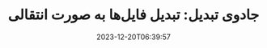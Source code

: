 ---
############################# Static ##########################
layout: "family"
date: 2023-12-20T06:39:57
draft: false

product: "Conversion"
product_tag: "conversion"

############################# Head ############################
head_title: "API تبدیل فایل | API در محل و خدمات آنلاین"
head_description: "تبدیل فایل‌های Word، PDF، Excel، Powerpoint یا تصویر به آسانی و رایگان"

############################# Header ##########################
title: "جادوی تبدیل: تبدیل فایل‌ها به صورت انتقالی"
description: |
  بدون دستگاه نرم‌افزاری اضافی مانند MS Office، Apache Open Office، Adobe Acrobat Reader و غیره، به آسانی اسناد را از فرمت‌های منبع مختلف به فرمت‌های مختلف مقصد تبدیل کنید. از مجموعه گسترده‌ای از تبدیل‌های پشتیبانی شده بدون نرم‌افزار اضافی لذت ببرید.

  اسناد را از منابع مختلفی مانند فایل‌ها، جریان‌ها، URL، سرورهای FTP، Amazon S3، Azure Blob Storage و غیره بارگیری کنید.

  هر نوع ذخیره‌سازی حافظه نهان مانند Amazon S3، Dropbox، Google Drive، Windows Azure، Redis یا دیگران را با پیاده‌سازی رابط‌های لازم استفاده کنید.

############################# Platforms ############################
supported_platforms:
  enable: true  
  head_title: "پلتفرم خود را انتخاب کنید"
  title: "پلتفرم‌های پشتیبانی شده"
  description: "کتابخانه GroupDocs.Conversion پشتیبانی از سیستم‌های عامل و چارچوب‌های زیر را دارد"
  details_link_title: "اطلاعات بیشتر"
  items:
    # supported_platforms loop
    - title: ".NET"
      description: "GroupDocs.Conversion for .NET"
      color: "blue"
      tag: "net"
      link: "/conversion/net/"
      features_link: "https://docs.groupdocs.com/conversion/net/system-requirements/"
      features:
        # features loop
        - content: ".NET Framework 4.6.2+  <br>  .NET Core 3.1  <br>  .NET 6+"
          rows: "3"
        # features loop
        - content: "Windows, Linux"
          rows: "1"
        # features loop
        - content: "بیش از 3K جفت تبدیل"
          rows: "1"        
    
    # supported_platforms loop
    - title: "Java"
      description: "GroupDocs.Conversion for Java"
      color: "red"
      tag: "java"
      link: "/conversion/java/"
      features_link: "https://docs.groupdocs.com/conversion/java/system-requirements/"
      features:
        # features loop
        - content: "J2SE 8.0 (1.8)+"
          rows: "3"
        # features loop
        - content:  "Windows, Linux, macOS"
          rows: "1"       
        # features loop
        - content: "بیش از 3K جفت تبدیل"
          rows: "1"        

    # supported_platforms loop
    - title: "Node.js"
      description: "GroupDocs.Conversion for Node.js"
      color: "green"
      tag: "nodejs-java"
      link: "/conversion/nodejs-java/"
      features_link: "https://docs.groupdocs.com/conversion/nodejs-java/system-requirements/"
      features:
        # features loop
        - content: "Node.js 16+  <br>  and J2SE 8.0 (1.8)+"
          rows: "3"
        # features loop
        - content:  "Windows, Linux, macOS"
          rows: "1"
        # features loop
        - content:  "بیش از 3K جفت تبدیل"
          rows: "1"


############################# Features ############################

features:
  enable: true
  title: "مجموعه ویژگی‌های GroupDocs.Conversion"
  description: "API برای تبدیل فایل‌ها بین انواع مختلف مانند HTML، PDF، Word، Excel، PNG و بسیاری دیگر بدون نرم‌افزار‌های شخص ثالث."

  items:
    # feature loop
    - icon: "convert"
      title: "تبدیل اسناد و تصاویر"
      content: "فایل‌ها را از منابع مختلف به فرمت‌های مقصد مختلف تبدیل کنید."

    # feature loop
    - icon: "password"
      title: "باز کردن اسناد امن"
      content: "یک رمز عبور برای باز کردن اسناد رمزگذاری شده مشخص کنید."

    # feature loop
    - icon: "load"
      title: "بارگیری فایل‌ها از هر جا"
      content: "اسناد را از فایل‌های مختلف، URL، سرورهای FTP، Amazon S3 و غیره بارگیری کنید."
    
    # feature loop
    - icon: "settings"
      title: "مدیریت تنظیمات خروجی"
      content: "صفحات را چرخانده و مرتب کنید، مشخص کنید که آیا یادداشت‌ها و نظرات رندر شود یا خیر."


############################# Code samples ############################
code_samples:
  enable: true
  title: "نمونه‌های کد GroupDocs.Conversion"
  description: "برخی از موارد استفاده از عملیات‌های معمولی GroupDocs.Conversion در C#، Java، TypeScript"
  items:
    # code sample loop
    - title: "تبدیل PDF به DOCX در چند خط کد"
      content: |
       با GroupDocs.Conversion، می‌توانید به سادگی یک فایل PDF را به DOCX تبدیل کنید - همه چیز که نیاز دارید فقط چند خط کد است. همچنین نیازی به هیچ نرم‌افزار شخص ثالثی مانند Microsoft Word یا Adobe Acrobat ندارد. در ادامه، مثالی از چگونگی دستیابی به این کار نشان داده شده است:
      samples:
        - language: "C#"
          color: "blue"
          content: |
            ```csharp {style=abap}   
            // فایل PDF منبع را بارگیری کنید
            using (var converter = new GroupDocs.Conversion.Converter("sample.pdf"))
            {
                // گزینه‌های تبدیل را برای فرمت DOCX تنظیم کنید
                var options = new WordProcessingConvertOptions();
                // به فرمت DOCX تبدیل کنید
                converter.Convert("converted.docx", options);
            }
            ```
        - language: "Java"
          color: "red"
          content: |
            ```java {style=abap}   
            import com.groupdocs.conversion.Converter;
            import com.groupdocs.conversion.options.convert.WordProcessingConvertOptions;
            ...
            // فایل PDF منبع را بارگیری کنید
            Converter converter = new Converter("sample.pdf");
            // گزینه‌های تبدیل را برای فرمت DOCX تنظیم کنید
            WordProcessingConvertOptions options = new WordProcessingConvertOptions();
            // به فرمت DOCX تبدیل کنید
            converter.convert("converted.docx", options);
            ```
        - language: "TypeScript"
          color: "green"
          content: |
            ```javascript {style=abap}  
            // فایل PDF منبع را بارگیری کنید
            const converter = new groupdocs.conversion.Converter("sample.pdf");
            // گزینه‌های تبدیل را برای فرمت DOCX تنظیم کنید
            const options = new groupdocs.conversion.WordProcessingConvertOptions();
            // به فرمت DOCX تبدیل کنید
            converter.convert("converted.docx", options);
            ```


############################# Formats ############################
formats:
  enable: true
  title:  "بیش از 60 فرمت فایل پشتیبانی شده"
  description: "GroupDocs.Conversion عملیات با پرکاربردترین [فرمت‌های فایل](https://docs.groupdocs.com/conversion/net/supported-file-formats/) را پشتیبانی می‌کند."


############################# Metrics ############################

metrics:
  enable: true
  title: "معیرهای عمیق و بینش‌های آماری"
  description: "در تجزیه و تحلیل جزئیات اعداد کلیدی ما غرق شوید، معیارهای جامع و بینش‌های آماری جامع ما را درباره دستاوردها، تأثیر و رشد فراهم کنید."

  items:
    # metrics loop
    - number: "3K+"
      title: "جفت‌های تبدیل پشتیبانی شده"
      content: "به آسانی فایل‌ها را بین هزاران جفت پشتیبانی شده تبدیل کنید - Microsoft Office، PDF، تصاویر، ویدیو، صدا و پایگاه‌های داده. کاربران را قادر به تبدیل موثر فایل‌های متنوع برای انعطاف‌پذیری و راحتی ساختاردهی کنید."
    # metrics loop
    - number: "1.0M"
      title: "دانلود‌های NuGet"
      content: "به کاربران راضی‌شده ما بپیوندید که بسته NuGet ما را انتخاب کرده‌اند. راه‌حل ما منبعی قابل اعتماد و گسترده در جامعه توسعه‌دهندگان شده است که ادغام بی‌دردسر و عملکرد ارزشمند برای پروژه‌های بی‌شمار فراهم می‌کند."

    # metrics loop
    - number: "10+"
      title: "کتابخانه‌ها"
      content: "محصول ما شامل بیش از 10 کتابخانه است که ویژگی‌های پیشرفته‌ای برای بهینه‌سازی عملکرد ارائه می‌دهد. این کتابخانه‌ها برای برآورده کردن نیازهای توسعه مختلف با قابلیت‌های بی‌همتا طراحی شده‌اند."
    
    # metrics loop
    - number: "100+"
      title: "مشتریان راضی"
      content: "با اعتماد به برتری، محصول ما اعتماد بیش از 100 مشتری را جلب کرده است که بر اساس ویژگی‌های قوی و عملکرد قابل اعتماد آن اعتماد می‌کنند. با راهکار نوآورانه ما موفقیت و کارایی را پیدا کنید."


############################# Customers ############################
# logo size X1 => 170:70  X2 => 340 : 140

customers:
  enable: true
  title: "مشتریان راضی ما"
  description: "کتابخانه‌های GroupDocs توسط برندهای جهانی معروف و برجسته در سراسر جهان استفاده می‌شود."

  items:
    # customers loop
    - title: "BenQ Corporation"
      logo: "benq"
    # customers loop
    - title: "Nasdaq Stock Market"
      logo: "nasdaq"
    # customers loop
    - title: "AT&T Inc."
      logo: "att"
    # customers loop
    - title: "AstraZeneca"
      logo: "astrazeneca"
    # customers loop
    - title: "Central Bank of Argentina"
      logo: "argentinacentralbank"
    # customers loop
    - title: "Roche Holding AG"
      logo: "roche"
    # customers loop
    - title: "Capita"
      logo: "capita"
    # customers loop
    - title: "Axa S.A."
      logo: "axa"
    # customers loop
    - title: "Instructure Inc."
      logo: "instructure"
     # customers loop
    - title: "Wipro"
      logo: "wipro"



############################# Actions ############################

actions:
  enable: true
  title: "آماده برای شروع هستید؟"
  description: "ویژگی‌های GroupDocs.Conversion را به صورت رایگان امتحان کنید یا یک مجوز درخواست کنید."

  items:
    #  loop
    - title: ".NET"
      link: "/conversion/net/"
      color: "blue"
        #  loop
    - title: "Java"
      link: "/conversion/java/"
      color: "red"
        #  loop
    - title: "Node.js"
      link: "/conversion/nodejs-java/"
      color: "green"


############################# Faq ############################

faq:
  enable: true
  title: "پرسش‌های متداول و موارد نگرانی"
  description: "پاسخ‌های سوالات متداول را در بخش پرسش‌های متداول ما بیابید تا به سرعت به سوالات و نگرانی‌های خود پاسخ دهید."

  items:
    #  loop
    - question: "آیا می‌توانم محصولات GroupDocs را قبل از خرید ارزیابی کنم؟"
      answer: |
        بله! همه محصولات GroupDocs نسخه ارزیابی بدون ریسک دارند. ما به شدت توصیه می‌کنیم که توسعه‌دهندگان محترم API‌های ما را قبل از خرید دانلود و امتحان کنند تا اطمینان حاصل کنند که درصد 100 نیازهای شما را برآورده می‌کند.
    #  loop
    - question: "آیا GroupDocs نمونه‌های محصولات را ارائه می‌دهد؟"
      answer: |
        خیر، تمرکز ما بر روی API‌های ما و ساختن محصولات عملکردی و پایدار است. ما ارائه آزمایشات کامل و رایگان در قالب [لایسنس موقت](https://purchase.groupdocs.com/temporary-license/) ارائه می‌دهیم تا بتوانید محصول را برای خودتان تست کنید.
    #  loop
    - question: "کجا می‌توانم محصول را دانلود کنم؟"
      answer: |
        تمام محصولات از [وب‌سایت](https://releases.groupdocs.com) قابل دانلود هستند. ما کپی‌های فیزیکی نرم‌افزار را با پست نمی‌فرستیم.    
    #  loop
    - question: "آیا لایسنس توسعه‌دهندگان GroupDocs برای هر کاربر یا کاربر نامی است؟"
      answer: |
        لایسنس‌های توسعه‌دهنده GroupDocs برای هر کاربر است، نه برای هر کاربر نامی. ما متوجه می‌شویم که اعضای یک تیم برنامه‌نویسی ممکن است با گذر زمان تغییر کنند و این امر عملی نیست که هر بار که این اتفاق می‌افتد لایسنس را به‌روز کنیم.
    #  loop
    - question: "آیا برای سرور ساخت یا CI (Continuous Integration) ما نیاز به لایسنس جداگانه داریم؟"
      answer: |
        خیر، ما خوشحالیم که مشتریان از محصولات GroupDocs در یک سرور برای ایجاد راه‌حل‌ها بدون هزینه اضافی استفاده می‌کنند. این نصب نباید برای اداره شرایط لایسنس توافق شده شما با GroupDocs استفاده شود و باید محدودیت‌های قابل توزیع یا محلی که توسط لایسنس خریداری شده شما اعمال شود، را رعایت کند.

############################# Cloud ############################

cloud_links:
  enable: true
  title: "API‌های کم کد GroupDocs.Conversion"
  description: "تبدیل سریع اسناد یا تصاویر در هر نوع برنامه با API REST مبتنی بر ابر ما"

  items:
    #  loop
    - icon: "groupdocs_conversion-for-curl"
      title: "GroupDocs.Conversion Cloud for cURL"
      link: "https://products.groupdocs.cloud/conversion/curl"
      content: "از API تبدیل فایل RESTful cURL برای به‌سادگی تبدیل انواع مختلفی از فرمت‌های فایل، از جمله Microsoft Office، PDF، Email، Project، HTML و غیره، در برنامه‌های خود استفاده کنید."

    #  loop
    - icon: "groupdocs_conversion-for-net"
      title: "GroupDocs.Conversion Cloud for .NET"
      link: "https://products.groupdocs.cloud/conversion/net"
      content: "از API تبدیل فایل .NET REST برای تبدیل بی‌درز فرمت‌های فایل متداولی مانند Microsoft Office، PDF، Email، Project، HTML و فرمت‌های مختلف دیگر در هر پلتفرمی با SDK ابر استفاده کنید."
    #  loop
    - icon: "groupdocs_conversion-for-java"
      title: "GroupDocs.Conversion Cloud for Java"
      link: "https://products.groupdocs.cloud/conversion/java"
      content: "قابلیت‌های پیشرفته تبدیل اسناد را به برنامه‌های جاوا مبتنی بر ابر خود اضافه کنید، که در هر پلتفرم قادر به انجام تماس‌های API REST هستند."

############################# Apps ############################

app_links:
  enable: true
  title: "برنامه‌های بدون کد GroupDocs.Conversion"
  description: "برنامه آنلاین که به شما امکان تبدیل بیش از 100 فرمت محبوب فایل را در مرورگر می‌دهد"

  items:
    #  loop
    - icon: "groupdocs_conversion-app"
      title: "GroupDocs.Conversion <br> Total"
      link: "https://products.groupdocs.app/conversion/total"
      content: "به سادگی بیش از صدها فرمت را به PDF، XLSX، DOCX، XPS، HTML و غیره تبدیل کنید."

    #  loop
    - icon: "groupdocs_words-app"
      title:  "GroupDocs.Conversion <br> DOC to XLS"
      link: "https://products.groupdocs.app/conversion/doc-to-xls"
      content: "برنامه آنلاین رایگان برای تبدیل DOC به فرمت XLS مستقیماً از مرورگر وب خود."

    #  loop
    - icon: "groupdocs_pdf-app"
      title:  "GroupDocs.Conversion <br> PDF to DOCX"
      link: "https://products.groupdocs.app/conversion/pdf-to-docx"
      content: "اسناد PDF خود را به فرمت Word (DOCX) با استفاده از رابط کاربری کاربرپسند ما به سادگی تبدیل کنید."
    

---